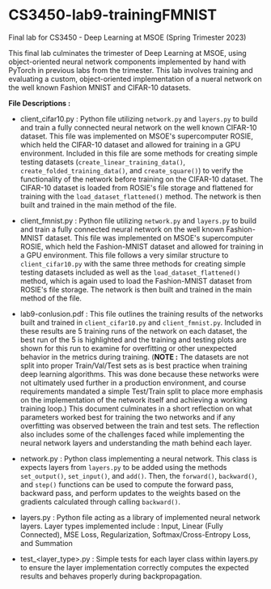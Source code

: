 # CS3450-lab9-trainingFMNIST
Final lab for CS3450 - Deep Learning at MSOE (Spring Trimester 2023)

This final lab culminates the trimester of Deep Learning at MSOE, using object-oriented neural network components implemented by hand with PyTorch in previous labs from the trimester. 
This lab involves training and evaluating a custom, object-oriented implementation of a nueral network on the well known Fashion MNIST and CIFAR-10 datasets. 

**File Descriptions :** 
- client_cifar10.py : Python file utilizing `network.py` and `layers.py` to build and train a fully connected neural network on the well known CIFAR-10 dataset. This file was implemented on MSOE's supercomputer ROSIE, which held the CIFAR-10 dataset and allowed for training in a GPU environment. Included in this file are some methods for creating simple testing datasets (`create_linear_training_data()`, `create_folded_training_data()`, and `create_square()`) to verify the functionality of the network before training on the CIFAR-10 dataset. The CIFAR-10 dataset is loaded from ROSIE's file storage and flattened for training with the `load_dataset_flattened()` method. The network is then built and trained in the main method of the file.
  
- client_fmnist.py : Python file utilizing `network.py` and `layers.py` to build and train a fully connected neural network on the well known Fashion-MNIST dataset. This file was implemented on MSOE's supercomputer ROSIE, which held the Fashion-MNIST dataset and allowed for training in a GPU environment. This file follows a very similar structure to `client_cifar10.py` with the same three methods for creating simple testing datasets included as well as the `load_dataset_flattened()` method, which is again used to load the Fashion-MNIST dataset from ROSIE's file storage. The network is then built and trained in the main method of the file.

- lab9-conlusion.pdf : This file outlines the training results of the networks built and trained in `client_cifar10.py` and `client_fmnist.py`. Included in these results are 5 training runs of the network on each dataset, the best run of the 5 is highlighted and the training and testing plots are shown for this run to examine for overfitting or other unexpected behavior in the metrics during training. (**NOTE :** The datasets are not split into proper Train/Val/Test sets as is best practice when training deep learning algorithms. This was done because these networks were not ultimately used further in a production environment, and course requirements mandated a simple Test/Train split to place more emphasis on the implementation of the network itself and achieving a working training loop.) This document culminates in a short reflection on what parameters worked best for training the two networks and if any overfitting was observed between the train and test sets. The reflection also includes some of the challenges faced while implementing the neural network layers and understanding the math behind each layer. 
  
- network.py : Python class implementing a neural network. This class is expects layers from `layers.py` to be added using the methods `set_output()`, `set_input()`, and `add()`. Then, the `forward()`, `backward()`, and `step()` functions can be used to compute the forward pass, backward pass, and perform updates to the weights based on the gradients calculated through calling `backward()`.
  
- layers.py : Python file acting as a library of implemented neural network layers. Layer types implemented include : Input, Linear (Fully Connected), MSE Loss, Regularization, Softmax/Cross-Entropy Loss, and Summation
  
- test_<layer_type>.py : Simple tests for each layer class within layers.py to ensure the layer implementation correctly computes the expected results and behaves properly during backpropagation.
